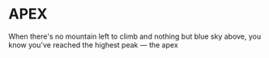# APEX
When there's no mountain left to climb and nothing but blue sky above, you know you've reached the highest peak — the apex

